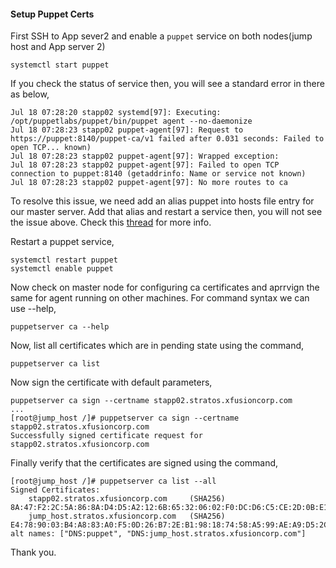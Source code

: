 #### Setup Puppet Certs

First SSH to App sever2 and enable a `puppet` service on both nodes(jump host and App server 2)

    systemctl start puppet

If you check the status of service then, you will see a standard error in there as below,

    Jul 18 07:28:20 stapp02 systemd[97]: Executing: /opt/puppetlabs/puppet/bin/puppet agent --no-daemonize
    Jul 18 07:28:23 stapp02 puppet-agent[97]: Request to https://puppet:8140/puppet-ca/v1 failed after 0.031 seconds: Failed to open TCP... known)
    Jul 18 07:28:23 stapp02 puppet-agent[97]: Wrapped exception:
    Jul 18 07:28:23 stapp02 puppet-agent[97]: Failed to open TCP connection to puppet:8140 (getaddrinfo: Name or service not known)
    Jul 18 07:28:23 stapp02 puppet-agent[97]: No more routes to ca

To resolve this issue, we need add an alias puppet into hosts file entry for our master server. Add that alias and restart a service then, you will not see the issue above. Check this [thread](https://stackoverflow.com/questions/58003882/puppet-master-agent-configuration) for more info.

Restart a puppet service,
   
    systemctl restart puppet
    systemctl enable puppet

Now check on master node for configuring ca certificates and aprrvign the same for agent running on other machines. For command syntax we can use --help,

    puppetserver ca --help

Now, list all certificates which are in pending state using the command,

    puppetserver ca list

Now sign the certificate with default parameters, 

    puppetserver ca sign --certname stapp02.stratos.xfusioncorp.com
    ...
    [root@jump_host /]# puppetserver ca sign --certname stapp02.stratos.xfusioncorp.com
    Successfully signed certificate request for stapp02.stratos.xfusioncorp.com

Finally verify that the certificates are signed using the command,

    [root@jump_host /]# puppetserver ca list --all
    Signed Certificates:
        stapp02.stratos.xfusioncorp.com     (SHA256)  8A:47:F2:2C:5A:86:8A:D4:D5:A2:12:6B:65:32:06:02:F0:DC:D6:C5:CE:2D:0B:E1:DE:15:F6:09:54:DC:55:7F
        jump_host.stratos.xfusioncorp.com   (SHA256)  E4:78:90:03:B4:A8:83:A0:F5:0D:26:B7:2E:B1:98:18:74:58:A5:99:AE:A9:D5:2C:1D:10:D1:65:4D:35:CD:26     alt names: ["DNS:puppet", "DNS:jump_host.stratos.xfusioncorp.com"]

Thank you.
